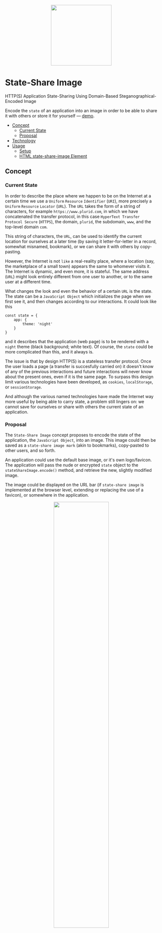 <p align="center">
    <img src="https://raw.githubusercontent.com/plurid/state-share-image/master/about/identity/state-share-image-logo-rounded.png" height="200px">
</p>



# State-Share Image

HTTP(S) Application State-Sharing Using Domain-Based Steganographical-Encoded Image

Encode the `state` of an application into an image in order to be able to share it with others or store it for yourself — [demo](https.plurid.com/state-share-image/).


+ [Concept](#concept)
    + [Current State](#current-state)
    + [Proposal](#proposal)
+ [Technology](#technology)
+ [Usage](#usage)
    + [Setup](#setup)
    + [HTML state-share-image Element](#html-state-share-image-element)



## Concept

### Current State

In order to describe the place where we happen to be on the Internet at a certain time we use a `Uniform` `Resource` `Identifier` (`URI`), more precisely a `Uniform` `Resource` `Locator` (`URL`). The `URL` takes the form of a string of characters, for example `https://www.plurid.com`, in which we have concatenated the transfer protocol, in this case `HyperText Transfer Protocol Secure` (`HTTPS`), the domain, `plurid`, the subdomain, `www`, and the top-level domain `com`.

This string of characters, the `URL`, can be used to identify the current location for ourselves at a later time (by saving it letter-for-letter in a record, somewhat misnamed, bookmark), or we can share it with others by copy-pasting.

However, the Internet is not `like` a real-reality place, where a location (say, the marketplace of a small town) appears the same to whomever visits it. The Internet is dynamic, and even more, it is stateful. The same address (`URL`) might look entirely different from one user to another, or to the same user at a different time.

What changes the look and even the behavior of a certain `URL` is the state. The state can be a `JavaScript Object` which initializes the page when we first see it, and then changes according to our interactions. It could look like this

    const state = {
        app: {
            theme: 'night'
        }
    }

and it describes that the application (web page) is to be rendered with a `night` theme (black background; white text). Of course, the `state` could be more complicated than this, and it always is.

The issue is that by design HTTP(S) is a stateless transfer protocol. Once the user loads a page (a transfer is succesfully carried on) it doesn't know of any of the previous interactions and future interactions will never know about the present ones, even if it is the same page. To surpass this design limit various technologies have been developed, as `cookies`, `localStorage`, or `sessionStorage`.

And although the various named technologies have made the Internet way more useful by being able to carry state, a problem still lingers on: we cannot save for ourselves or share with others the current state of an application.



### Proposal

The `State-Share Image` concept proposes to encode the state of the application, the `JavaScript Object`, into an image. This image could then be saved as a `state-share image mark` (akin to bookmarks), copy-pasted to other users, and so forth.

An application could use the default base image, or it's own logo/favicon. The application will pass the nude or encrypted `state` object to the `stateShareImage.encode()` method, and retrieve the new, slightly modified image.

The image could be displayed on the URL bar (if `state-share image` is implemented at the browser level, extending or replacing the use of a favicon), or somewhere in the application.

<p align="center">
    <img src="https://raw.githubusercontent.com/plurid/state-share-image/master/about/docs/images/fav-url-state-img.png" width="60%">
    <img src="https://raw.githubusercontent.com/plurid/state-share-image/master/about/docs/images/url-domain-based-state-img.png" width="60%">
</p>

When the new, state-containing image is received by the application, it differentiates the base image and transforms the difference from image pixel data to the `state` object. The `state` object is then used to initialize the application with the new state.



## Technology

The stringified `state` object, nude or encrypted, is converted to binary code, 32 bits per character.

The `state` object

    {
        app: {
            theme: 'night'
        }
    }

is read as the 25 characters-long string

    {"app":{"theme":"night"}}

and becomes

    00000000000000000000000001111011 00000000000000000000000000100010 00000000000000000000000001100001 00000000000000000000000001110000 00000000000000000000000001110000 00000000000000000000000000100010 00000000000000000000000000111010 00000000000000000000000001111011 00000000000000000000000000100010 00000000000000000000000001110100 00000000000000000000000001101000 00000000000000000000000001100101 00000000000000000000000001101101 00000000000000000000000001100101 00000000000000000000000000100010 00000000000000000000000000111010 00000000000000000000000000100010 00000000000000000000000001101110 00000000000000000000000001101001 00000000000000000000000001100111 00000000000000000000000001101000 00000000000000000000000001110100 00000000000000000000000000100010 00000000000000000000000001111101 00000000000000000000000001111101

(spaces added for viewing purposes)


The used image (default or domain-based) is represented as an `Uint8ClampedArray` of the channels of each pixel `[R, G, B, A, R, G, B, A, ...]` (`Red`, `Green`, `Blue`, `Alpha`).

The default base image has a resolution dependant on the length of the `state` string, allowing for unoptimized storage between 1.250 and 1.2 million `LSB`-based `state` string characters, and starts as

    [88, 27, 56, 255, 88, 27, 56, 255, ... ]


Each bit of the binary string of the `state` object is added to the binary value of each entry in the pixel's channels `Uint8ClampedArray`. The default steganographical method of addition is `LSB` (Least Significant Bit) which obtains a slightly, human-eye imperceptible modified image. Another method, specified at generation time, can be `MSB` (Most Significant Bit), and it will obtain an image deviated from the base image to a greater extent.

To decode the `state` object from the obtained `state-share image` the reverse order of operations is applied.



## Usage

### Setup

Add the `state-share-image` script to the application (or install with `npm`).

    npm install state-share-image

Define the `state` object for the application.

Define the base domain image within a `meta` tag

    <meta property="state-share-image" content="/path/to/image.png">

If no image is defined, then the default one is used, based on the `state` string length

    100 pixels × 100 pixels × 4 color channels =  40.000 bits =  1.250 state string characters ≈ 10.36 kB
    200 pixels × 200 pixels × 4 color channels = 160.000 bits =  5.000 state string characters ≈ 18.16 kB
    400 pixels × 400 pixels × 4 color channels = 640.000 bits = 20.000 state string characters ≈ 33.25 kB

If the state string length is greater than the default images, a bigger one is created:

     800 pixels ×  800 pixels × 4 color channels =  2.560.000 bits =    80.000 state string characters ≈  64.01 kB
    1600 pixels × 1600 pixels × 4 color channels = 10.240.000 bits =   320.000 state string characters ≈ 127.85 kB
    3200 pixels × 3200 pixels × 4 color channels = 40.960.000 bits = 1.280.000 state string characters ≈ 357.08 kB

or larger, if needed.

Encode the `state` object using `stateShareImage.encode(stateObject)`, get `imageData` and pass it as `src` attribute to the `state-share-image` element.

    imageData = await stateShareImage.encode(stateObject);
    stateShareImageHTMLElement.src = imageData;

For a secure state encoding and sharing process, the `state` object can be stringified and encrypted before passing it to the `stateShareImage.encode()` method.

If the state-share-image element has no `src` it uses a default one for viewing purposes.

To obtain the `state` object from an image which contains one, pass the image data to the `stateShareImage.decode()` method. If the `state` object was encrypted prior to encoding, it must be decrypted after receiving it from the method.

Listen on the window for the `stateshareimage` event and initialize the state of the application with the state obtained from decoding (and decrypting) the `event.detail` image data.

    window.addEventListener('stateshareimage', async (event) => {
        appState = await stateShareImage.decode(event.detail);
    });

Setup a state action to update the `<state-share-image>` `src` attribute after each state change.

The `encode` and `decode` methods can have a secondary, optional argument, `method: string`, specifiying the type of steganography. Currently supported methods are:

    'LSB' // Least Significant Bit - default
    'MSB' // Most Significant Bit



### HTML `state-share-image` Element

<p align="center">
    <img src="https://raw.githubusercontent.com/plurid/state-share-image/master/about/docs/images/state-share-image-element.png" height="120px">
</p>

The `<state-share-image>` HTML element allows for easy manipulation (copy-pasting) of state images.

The element displays the current `state` image.

`ctrl/cmd` + `click` copies the state-share image to clipboard as `data:image/png;base64`.

`alt/opt` + `click` pastes from clipboard a state-share image, if previously copied.

A single click opens a contextual menu with the options to `Copy State Share Image` and `Paste State Share Image` if a state-share image was previously copied.

Browser Support: due to Chrome being the only one with `navigator.clipboard.readText()` support, for Firefox/Safari and others clicking on `Paste State Share Image` will reveal an `input` field and a `Paste` button.

When a new state is pasted in the `<state-share-image>` element a `stateshareimage` `CustomEvent()` is emitted with the image data in the `event.detail` property.
